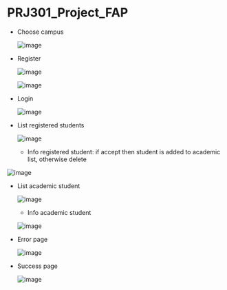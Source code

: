 # PRJ301_Project_FAP



* Choose campus

  ![image](https://user-images.githubusercontent.com/91947000/147808856-59857f64-fbfb-4328-95c1-d27a0eb615b4.png)
  
  
* Register

  ![image](https://user-images.githubusercontent.com/91947000/147808921-e6ee7a08-e0af-431a-9c30-4fa565e67f70.png)
  
  
  
  ![image](https://user-images.githubusercontent.com/91947000/147808978-615a938c-7d4a-45d3-9cd6-e3d4824f3050.png)
  
* Login  
  
  ![image](https://user-images.githubusercontent.com/91947000/147809038-e4f3d5e1-ee47-4a9f-9733-27af9a261262.png)
  
  
* List registered students
 
    ![image](https://user-images.githubusercontent.com/91947000/147809072-4df9b22a-0820-4e43-a3d4-1802d1a883c0.png)
  
  - Info registered student: if accept then student is added to academic list, otherwise delete
      
 ![image](https://user-images.githubusercontent.com/91947000/147809105-fcfb81f7-125b-4e67-84ab-3364959df191.png)
  
  
* List academic student
  
  ![image](https://user-images.githubusercontent.com/91947000/147809201-06c6232d-c35d-4c59-9066-7cd41a7fea30.png)
  
  - Info academic student
  
  ![image](https://user-images.githubusercontent.com/91947000/147809256-5bdbbd53-78b3-4024-8bae-b621be4f4829.png)
  
  
* Error page

    ![image](https://user-images.githubusercontent.com/91947000/147809362-52781693-88ac-4955-b08e-ce46791e8f91.png)
  
* Success page  
  
    ![image](https://user-images.githubusercontent.com/91947000/147809385-36738a28-65cb-4bb0-b8b7-5819dffd1dce.png)  
  
  
